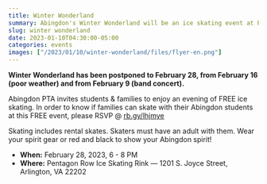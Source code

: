 ```yaml
--- 
title: Winter Wonderland
summary: Abingdon's Winter Wonderland will be an ice skating event at Pentagon Row on Tuesday, February 28.
slug: winter wonderland
date: 2023-01-10T04:30:00-05:00
categories: events
images: ["/2023/01/10/winter-wonderland/files/flyer-en.png"]
---
```


**Winter Wonderland has been postponed to February 28, from February 16 (poor weather) and from February 9 (band concert).**

Abingdon PTA invites students & families to enjoy an evening of FREE ice skating. In order to know if families can skate with their Abingdon students at this FREE event, please RSVP @ [rb.gy/lhjmye](https://rb.gy/lhjmye)

Skating includes rental skates. Skaters must have an adult with them. Wear your spirit gear or red and black to show your Abingdon spirit!

- **When:** February 28, 2023, 6 - 8 PM
- **Where:** Pentagon Row Ice Skating Rink — 1201 S. Joyce Street, Arlington, VA 22202